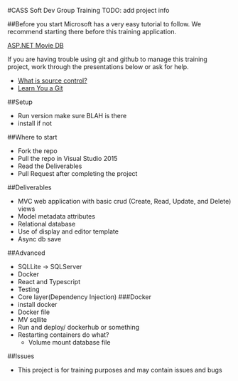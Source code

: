 #CASS Soft Dev Group Training
TODO: add project info

##Before you start
Microsoft has a very easy tutorial to follow. We recommend starting there before this training application.

[ASP.NET Movie DB](http://www.asp.net/mvc/overview/getting-started/introduction/getting-started) 

If you are having trouble using git and github to manage this training project, work through the presentations below or ask for help.
* [What is source control?](http://slides.com/justinc/deck#/)
* [Learn You a Git](http://slides.com/justinc/learn-you-a-git#/)

##Setup
  * Run version make sure BLAH is there
  * install if not
  
##Where to start
  * Fork the repo
  * Pull the repo in Visual Studio 2015
  * Read the Deliverables
  * Pull Request after completing the project

##Deliverables 
  * MVC web application with basic crud (Create, Read, Update, and Delete) views
  * Model metadata attributes
  * Relational database
  * Use of display and editor template
  * Async db save

##Advanced
  * SQLLite -> SQLServer
  * Docker
  * React and Typescript
  * Testing
  * Core layer(Dependency Injection)
###Docker
  * install docker
  * Docker file
  * MV sqllite 
  * Run and deploy/ dockerhub or something 
  * Restarting containers do what?
    * Volume mount database file 
  
##Issues
  * This project is for training purposes and may contain issues and bugs
